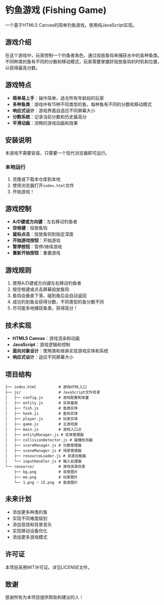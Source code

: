 # 钓鱼游戏 (Fishing Game)

一个基于HTML5 Canvas的简单钓鱼游戏，使用纯JavaScript实现。

## 游戏介绍

在这个游戏中，玩家控制一个钓鱼者角色，通过投放鱼钩来捕获水中的各种鱼类。不同种类的鱼有不同的分数和移动模式，玩家需要掌握好投放鱼钩的时机和位置，以获得最高分数。

## 游戏特点

- **简单易上手**：操作简单，适合所有年龄段的玩家
- **多种鱼类**：游戏中有15种不同类型的鱼，每种鱼有不同的分数和移动模式
- **响应式设计**：游戏界面自适应不同屏幕大小
- **分数系统**：记录当前分数和历史最高分
- **平滑动画**：流畅的游戏动画和效果

## 安装说明

本游戏不需要安装，只需要一个现代浏览器即可运行。

### 本地运行

1. 克隆或下载本仓库到本地
2. 使用浏览器打开`index.html`文件
3. 开始游戏！

## 游戏控制

- **A/D键或方向键**：左右移动钓鱼者
- **空格键**：投放鱼钩
- **鼠标点击**：投放鱼钩到指定深度
- **开始游戏按钮**：开始游戏
- **暂停按钮**：暂停/继续游戏
- **重新开始按钮**：重置游戏

## 游戏规则

1. 使用A/D键或方向键左右移动钓鱼者
2. 按空格键或点击屏幕投放鱼钩
3. 鱼钩会垂直下落，碰到鱼后会自动返回
4. 成功钓到鱼会获得分数，不同类型的鱼分数不同
5. 尽可能多地捕获鱼类，获得高分！

## 技术实现

- **HTML5 Canvas**：游戏渲染和动画
- **JavaScript**：游戏逻辑和控制
- **面向对象设计**：使用类和继承实现游戏实体和系统
- **响应式设计**：适应不同屏幕大小

## 项目结构

```
├── index.html          # 游戏HTML入口
├── js/                 # JavaScript文件目录
│   ├── config.js       # 游戏配置和常量
│   ├── entity.js       # 实体基类
│   ├── fish.js         # 鱼类实体
│   ├── hook.js         # 鱼钩实体
│   ├── player.js       # 玩家实体
│   ├── game.js         # 主游戏类
│   ├── main.js         # 游戏入口点
│   ├── entityManager.js # 实体管理器
│   ├── collisionDetector.js # 碰撞检测器
│   ├── scoreManager.js # 分数管理器
│   ├── sceneManager.js # 场景管理器
│   ├── resourceLoader.js # 资源加载器
│   └── inputHandler.js # 输入处理器
└── resource/           # 游戏资源目录
    ├── bg.png          # 背景图片
    ├── me.png          # 玩家图片
    └── 1.png ~ 15.png  # 鱼类图片
```

## 未来计划

- 添加更多种类的鱼
- 实现不同难度级别
- 添加音效和背景音乐
- 实现移动设备优化
- 添加更多游戏模式

## 许可证

本项目采用MIT许可证。详见LICENSE文件。

## 致谢

感谢所有为本项目提供帮助和建议的人！